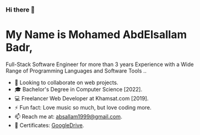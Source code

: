 ### Hi there 👋

# My Name is Mohamed AbdElsallam Badr, 
Full-Stack Software Engineer for more than 3 years Experience with a Wide Range of Programming Languages and Software Tools ..

- 🤝 Looking to collaborate on web projects.
- 🎓 Bachelor's Degree in Computer Science [2022].
- 💻 Freelancer Web Developer at Khamsat.com [2019].
- ⚡ Fun fact: Love music so much, but love coding more.
- 📫 Reach me at: absallam1999@gmail.com.
- 🏅 Certificates: [GoogleDrive](https://drive.google.com/drive/folders/1q0CJ8xop02FdmOBcEP9rQd0l0MqaxEUg).
